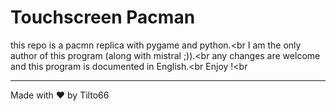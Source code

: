 # Touchscreen Pacman
this repo is a pacmn replica with pygame and python.<br
I am the only author of this program (along with mistral ;)).<br
any changes are welcome and this program is documented in English.<br
Enjoy !<br
<hr>
Made with ❤️ by Tilto66
